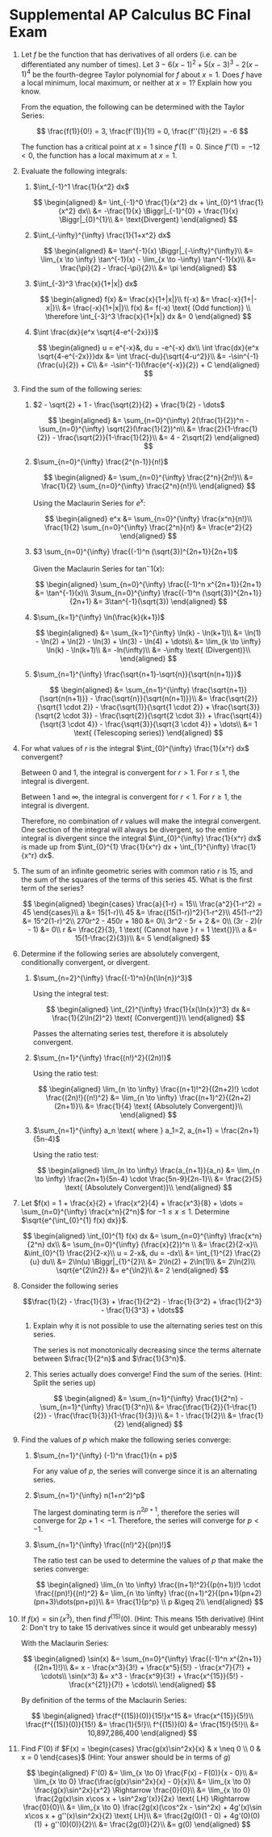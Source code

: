 # Supplemental AP Calculus BC Final Exam

1. Let $f$ be the function that has derivatives of all orders (i.e. can be differentiated any number of times). Let $3-6(x-1)^2 + 5(x-3)^3 - 2(x-1)^4$ be the fourth-degree Taylor polynomial for $f$ about $x=1$. Does $f$ have a local minimum, local maximum, or neither at $x=1$? Explain how you know.

    From the equation, the following can be determined with the Taylor Series:

    $$
    \frac{f(1)}{0!} = 3, \frac{f'(1)}{1!} = 0, \frac{f''(1)}{2!} = -6 
    $$

    The function has a critical point at $x=1$ since $f'(1) = 0$. Since $f''(1) = -12 < 0$, the function has a local maximum at $x=1$.

2. Evaluate the following integrals:
    1. $\int_{-1}^1 \frac{1}{x^2} dx$
   
        $$ 
        \begin{aligned}
        &= \int_{-1}^0 \frac{1}{x^2} dx + \int_{0}^1 \frac{1}{x^2} dx\\
        &= -\frac{1}{x} \Biggr|_{-1}^{0} + \frac{1}{x} \Biggr|_{0}^{1}\\
        &= \text{Divergent}
        \end{aligned}
        $$

    2. $\int_{-\infty}^{\infty} \frac{1}{1+x^2} dx$

        $$
        \begin{aligned}
        &= \tan^{-1}(x) \Biggr|_{-\infty}^{\infty}\\
        &= \lim_{x \to \infty} \tan^{-1}(x) - \lim_{x \to -\infty} \tan^{-1}(x)\\
        &= \frac{\pi}{2} - \frac{-\pi}{2}\\
        &= \pi
        \end{aligned}
        $$

    3. $\int_{-3}^3 \frac{x}{1+|x|} dx$

        $$
        \begin{aligned}
        f(x) &= \frac{x}{1+|x|}\\
        f(-x) &= \frac{-x}{1+|-x|}\\
        &= \frac{-x}{1+|x|}\\
        f(x) &= f(-x) \text{ (Odd function)} \\
        \therefore \int_{-3}^3 \frac{x}{1+|x|} dx &= 0
        \end{aligned}
        $$

    4. $\int \frac{dx}{e^x \sqrt{4-e^{-2x}}}$

        $$
        \begin{aligned}
        u = e^{-x}&, du = -e^{-x} dx\\
        \int \frac{dx}{e^x \sqrt{4-e^{-2x}}}dx &= \int \frac{-du}{\sqrt{4-u^2}}\\
        &= -\sin^{-1}(\frac{u}{2}) + C\\
        &= -\sin^{-1}(\frac{e^{-x}}{2}) + C
        \end{aligned}
        $$

3. Find the sum of the following series:
    1. $2 - \sqrt{2} + 1 - \frac{\sqrt{2}}{2} + \frac{1}{2} - \dots$

        $$
        \begin{aligned}
        &= \sum_{n=0}^{\infty} 2(\frac{1}{2})^n - \sum_{n=0}^{\infty} \sqrt{2}(\frac{1}{2})^n\\
        &= \frac{2}{1-\frac{1}{2}} - \frac{\sqrt{2}}{1-\frac{1}{2}}\\
        &= 4 - 2\sqrt{2}
        \end{aligned}
        $$

    2. $\sum_{n=0}^{\infty} \frac{2^{n-1}}{n!}$

        $$
        \begin{aligned}
        &= \sum_{n=0}^{\infty} \frac{2^n}{2n!}\\
        &= \frac{1}{2} \sum_{n=0}^{\infty} \frac{2^n}{n!}\\
        \end{aligned}
        $$
        
        Using the Maclaurin Series for $e^x$:       

        $$
        \begin{aligned}
        e^x &= \sum_{n=0}^{\infty} \frac{x^n}{n!}\\
        \frac{1}{2} \sum_{n=0}^{\infty} \frac{2^n}{n!} &= \frac{e^2}{2}
        \end{aligned}
        $$

    3. $3 \sum_{n=0}^{\infty} \frac{(-1)^n (\sqrt{3})^{2n+1}}{2n+1}$
    
        Given the Maclaurin Series for $\tan^-1(x)$:
   
        $$
        \begin{aligned}
        \sum_{n=0}^{\infty} \frac{(-1)^n x^{2n+1}}{2n+1} &= \tan^{-1}(x)\\
        3\sum_{n=0}^{\infty} \frac{(-1)^n (\sqrt{3})^{2n+1}}{2n+1} &= 3\tan^{-1}(\sqrt{3})
        \end{aligned}
        $$
   
    4. $\sum_{k=1}^{\infty} \ln(\frac{k}{k+1})$

        $$
        \begin{aligned}
        &= \sum_{k=1}^{\infty} \ln(k) - \ln(k+1)\\
        &= \ln(1) - \ln(2) + \ln(2) - \ln(3) + \ln(3) - \ln(4) + \dots\\
        &= \lim_{k \to \infty} \ln(k) - \ln(k+1)\\
        &= -ln(\infty)\\
        &= -\infty \text{ (Divergent)}\\
        \end{aligned}
        $$

    5. $\sum_{n=1}^{\infty} \frac{\sqrt{n+1}-\sqrt{n}}{\sqrt{n(n+1)}}$

        $$
        \begin{aligned}
        &= \sum_{n=1}^{\infty} \frac{\sqrt{n+1}}{\sqrt{n(n+1)}} - \frac{\sqrt{n}}{\sqrt{n(n+1)}}\\
        &= \frac{\sqrt{2}}{\sqrt{1 \cdot 2}} - \frac{\sqrt{1}}{\sqrt{1 \cdot 2}} + \frac{\sqrt{3}}{\sqrt{2 \cdot 3}} - \frac{\sqrt{2}}{\sqrt{2 \cdot 3}} + \frac{\sqrt{4}}{\sqrt{3 \cdot 4}} - \frac{\sqrt{3}}{\sqrt{3 \cdot 4}} + \dots\\
        &= 1 \text{ (Telescoping series)}
        \end{aligned}
        $$

4. For what values of $r$ is the integral $\int_{0}^{\infty} \frac{1}{x^r} dx$ convergent?

    Between $0$ and $1$, the integral is convergent for $r > 1$. For $r \leq 1$, the integral is divergent.

    Between $1$ and $\infty$, the integral is convergent for $r < 1$. For $r \geq 1$, the integral is divergent.

    Therefore, no combination of $r$ values will make the integral convergent. One section of the integral will always be divergent, so the entire integral is divergent since the integral $\int_{0}^{\infty} \frac{1}{x^r} dx$ is made up from $\int_{0}^{1} \frac{1}{x^r} dx + \int_{1}^{\infty} \frac{1}{x^r} dx$.

5. The sum of an infinite geometric series with common ratio $r$ is 15, and the sum of the squares of the terms of this series 45. What is the first term of the series?

    $$
    \begin{aligned}
    \begin{cases}
    \frac{a}{1-r} = 15\\
    \frac{a^2}{1-r^2} = 45
    \end{cases}\\
    a &= 15(1-r)\\
    45 &= \frac{(15(1-r))^2}{1-r^2}\\
    45(1-r^2) &= 15^2(1-r)^2\\
    270r^2 - 450r + 180 &= 0\\
    3r^2 - 5r + 2 &= 0\\
    (3r - 2)(r - 1) &= 0\\
    r &= \frac{2}{3}, 1 \text{ (Cannot have } r = 1 \text{)}\\
    a &= 15(1-\frac{2}{3})\\
    &= 5
    \end{aligned}
    $$

6. Determine if the following series are absolutely convergent, conditionally convergent, or divergent.
    1. $\sum_{n=2}^{\infty} \frac{(-1)^n}{n(\ln{n})^3}$

        Using the integral test:
   
        $$
        \begin{aligned}
        \int_{2}^{\infty} \frac{1}{x(\ln{x})^3} dx &= \frac{1}{2\ln(2)^2} \text{ (Convergent)}\\
        \end{aligned} 
        $$

        Passes the alternating series test, therefore it is absolutely convergent.

    2. $\sum_{n=1}^{\infty} \frac{(n!)^2}{(2n)!}$
   
        Using the ratio test:
 
        $$
        \begin{aligned}
        \lim_{n \to \infty} \frac{(n+1)!^2}{(2n+2)!} \cdot \frac{(2n)!}{(n!)^2} &= \lim_{n \to \infty} \frac{(n+1)^2}{(2n+2)(2n+1)}\\
        &= \frac{1}{4} \text{ (Absolutely Convergent)}\\
        \end{aligned}
        $$
   
    3. $\sum_{n=1}^{\infty} a_n \text{ where } a_1=2, a_{n+1} = \frac{2n+1}{5n-4}$
   
        Using the ratio test:
 
        $$
        \begin{aligned}
        \lim_{n \to \infty} \frac{a_{n+1}}{a_n} &= \lim_{n \to \infty} \frac{2n+1}{5n-4} \cdot \frac{5n-9}{2n-1}\\
        &= \frac{2}{5} \text{ (Absolutely Convergent)}\\
        \end{aligned}
        $$

7. Let $f(x) = 1 + \frac{x}{2} + \frac{x^2}{4} + \frac{x^3}{8} + \dots = \sum_{n=0}^{\infty} \frac{x^n}{2^n}$ for $-1 \leq x \leq 1$. Determine $\sqrt{e^{\int_{0}^{1} f(x) dx}}$.

    $$
    \begin{aligned}
    \int_{0}^{1} f(x) dx &= \sum_{n=0}^{\infty} \frac{x^n}{2^n} dx\\
    &= \sum_{n=0}^{\infty} (\frac{x}{2})^n \\
    &= \frac{2}{2-x}\\
    &\int_{0}^{1} \frac{2}{2-x}\\
    u = 2-x&, du = -dx\\
    &= \int_{1}^{2} \frac{2}{u} du\\
    &= 2\ln(u) \Biggr|_{1}^{2}\\
    &= 2\ln(2) + 2\ln(1)\\
    &= 2\ln(2)\\
    \sqrt{e^{2\ln2}} &= e^{\ln2}\\
    &= 2
    \end{aligned}
    $$

8. Consider the following series

    $$\frac{1}{2} - \frac{1}{3} + \frac{1}{2^2} - \frac{1}{3^2} + \frac{1}{2^3} - \frac{1}{3^3} + \dots$$

    1. Explain why it is not possible to use the alternating series test on this series.

        The series is not monotonically decreasing since the terms alternate between $\frac{1}{2^n}$ and $\frac{1}{3^n}$.

    2. This series actually does converge! Find the sum of the series. (Hint: Split the series up)

        $$
        \begin{aligned}
        &= \sum_{n=1}^{\infty} \frac{1}{2^n} - \sum_{n=1}^{\infty} \frac{1}{3^n}\\
        &= \frac{\frac{1}{2}}{1-\frac{1}{2}} - \frac{\frac{1}{3}}{1-\frac{1}{3}}\\
        &= 1 - \frac{1}{2}\\
        &= \frac{1}{2}
        \end{aligned}
        $$

9. Find the values of $p$ which make the following series converge:
    1. $\sum_{n=1}^{\infty} (-1)^n \frac{1}{n + p}$
   
        For any value of $p$, the series will converge since it is an alternating series.

    2. $\sum_{n=1}^{\infty} n(1+n^2)^p$

        The largest dominating term is $n^{2p+1}$, therefore the series will converge for $2p + 1 < -1$. Therefore, the series will converge for $p < -1$.

    3. $\sum_{n=1}^{\infty} \frac{(n!)^2}{(pn)!}$

        The ratio test can be used to determine the values of $p$ that make the series converge:

        $$
        \begin{aligned}
        \lim_{n \to \infty} \frac{(n+1)!^2}{(p(n+1))!} \cdot \frac{(pn)!}{(n!)^2} &= \lim_{n \to \infty} \frac{(n+1)^2}{(pn+1)(pn+2)(pn+3)\dots(pn+p)}\\
        &= \frac{1}{p^p} \\
        p &\geq 2\\
        \end{aligned}
        $$

10. If $f(x) = \sin(x^3)$, then find $f^{(15)}(0)$. (Hint: This means 15th derivative) (Hint 2: Don't try to take 15 derivatives since it would get unbearably messy)

    With the Maclaurin Series: 

    $$
    \begin{aligned}
    \sin(x) &= \sum_{n=0}^{\infty} \frac{(-1)^n x^{2n+1}}{(2n+1)!}\\
    &= x - \frac{x^3}{3!} + \frac{x^5}{5!} - \frac{x^7}{7!} + \cdots\\
    \sin(x^3) &= x^3 - \frac{x^9}{3!} + \frac{x^{15}}{5!} - \frac{x^{21}}{7!} + \cdots\\
    \end{aligned}
    $$

    By definition of the terms of the Maclaurin Series:

    $$
    \begin{aligned}
    \frac{f^{(15)}(0)}{15!}x^15 &= \frac{x^{15}}{5!}\\
    \frac{f^{(15)}(0)}{15!} &= \frac{1}{5!}\\
    f^{(15)}(0) &= \frac{15!}{5!}\\
    &= 10,897,286,400
    \end{aligned}
    $$

11. Find $F'(0)$ if $F(x) = \begin{cases} \frac{g(x)\sin^2x}{x} & x \neq 0 \\ 0 & x = 0 \end{cases}$ (Hint: Your answer should be in terms of $g$)

    $$
    \begin{aligned}
    F'(0) &= \lim_{x \to 0} \frac{F(x) - F(0)}{x - 0}\\
    &= \lim_{x \to 0} \frac{\frac{g(x)\sin^2x}{x} - 0}{x}\\
    &= \lim_{x \to 0} \frac{g(x)\sin^2x}{x^2} \Rightarrow \frac{0}{0}\\
    &= \lim_{x \to 0} \frac{2g(x)\sin x\cos x + \sin^2xg'(x)}{2x} \text{ LH} \Rightarrow \frac{0}{0}\\
    &= \lim_{x \to 0} \frac{2g(x)(\cos^2x - \sin^2x) + 4g'(x)\sin x\cos x + g''(x)\sin^2x}{2} \text{ LH}\\
    &= \frac{2g(0)(1 - 0) + 4g'(0)(0)(1) + g''(0)(0)}{2}\\
    &= \frac{2g(0)}{2}\\
    &= g(0)
    \end{aligned}
    $$
